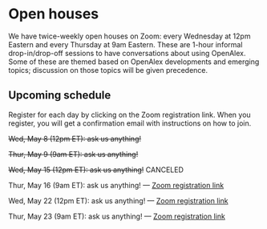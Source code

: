 # Open houses

We have twice-weekly open houses on Zoom: every Wednesday at 12pm Eastern and every Thursday at 9am Eastern. These are 1-hour informal drop-in/drop-off sessions to have conversations about using OpenAlex. Some of these are themed based on OpenAlex developments and emerging topics; discussion on those topics will be given precedence.

## Upcoming schedule

Register for each day by clicking on the Zoom registration link. When you register, you will get a confirmation email with instructions on how to join.

~~Wed, May 8 (12pm ET): ask us anything!~~

~~Thur, May 9 (9am ET): ask us anything!~~

~~Wed, May 15 (12pm ET): ask us anything!~~ CANCELED

Thur, May 16 (9am ET): ask us anything! — [Zoom registration link](https://zoom.us/meeting/register/tJArdumspz4rH9zzmzvT5yYwEgsiV7IqXY2C)

Wed, May 22 (12pm ET): ask us anything! — [Zoom registration link](https://zoom.us/meeting/register/tJAqce-rqT8sGNwLIYBSgIGlr547fMfRHl6Z)

Thur, May 23 (9am ET): ask us anything! — [Zoom registration link](https://zoom.us/meeting/register/tJcrcOyvqTsuEtQOLSsc8TLbXyKDR3dChITP)
